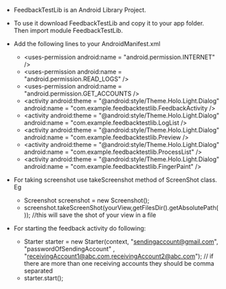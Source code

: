 * FeedbackTestLib is an Android Library Project.

* To use it download FeedbackTestLib and copy it to your app folder. Then import module FeedbackTestLib.

* Add the following lines to your AndroidManifest.xml
	- \<uses-permission android:name = "android.permission.INTERNET" />
	- \<uses-permission android:name = "android.permission.READ_LOGS" />
	- \<uses-permission android:name = "android.permission.GET_ACCOUNTS />
	- \<activity
		android:theme = "@android:style/Theme.Holo.Light.Dialog" 
		android:name = "com.example.feedbacktestlib.FeedbackActivity />
	- \<activity 
		android:theme = "@android:style/Theme.Holo.Light.Dialog" 
		android:name = "com.example.feedbacktestlib.LogList />
	- \<activity 
		android:theme = "@android:style/Theme.Holo.Light.Dialog" 
		android:name = "com.example.feedbacktestlib.Preview />
	- \<activity 
		android:theme = "@android:style/Theme.Holo.Light.Dialog" 
		android:name = "com.example.feedbacktestlib.ProcessList" />
	- \<activity
		android:theme = "@android:style/Theme.Holo.Light.Dialog"
		android:name = "com.example.feedbacktestlib.FingerPaint" />
* For taking screenshot use takeScreenshot method of ScreenShot class. Eg
	- Screenshot screenshot = new Screenshot();
	- screenshot.takeScreenShot(yourView,getFilesDir().getAbsolutePath()); 
		//this will save the shot of your view in a file

* For starting the feedback activity do following:
	- Starter starter = new Starter(context, "sendingaccount@gmail.com", "passwordOfSendingAccount" , "receivingAccount1@abc.com,receivingAccount2@abc.com");
		// if there are more than one receiving accounts they should be comma separated
	- starter.start(); 

